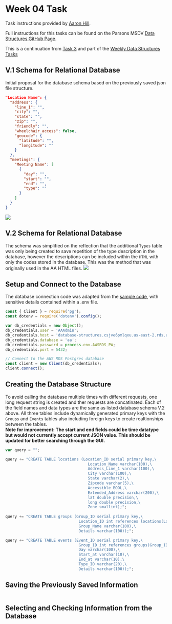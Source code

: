 # Week 04 Task

Task instructions provided by [Aaron Hill](https://github.com/aaronxhill).

Full instructions for this tasks can be found on the Parsons MSDV [Data Structures GitHub Page](https://github.com/visualizedata/data-structures/blob/master/weekly_assignment_04.md).

This is a continuation from [Task 3](https://github.com/neil-oliver/data-structures/tree/master/week03) and part of the [Weekly Data Structures Tasks](https://github.com/neil-oliver/data-structures)

## V.1 Schema for Relational Database
Initial proposal for the database schema based on the previously saved json file structure.
```JSON
"Location Name": {
  "address": {
    "line_1": "",
    "city": "",
    "state": "",
    "zip": "",
    "friendly": "",
    "wheelchair_access": false,
    "geocode": {
      "latitude": "",
      "longitude": ""
    }
  },
  "meetings": {
    "Meeting Name": [
      {
        "day": "",
        "start": "",
        "end": "",
        "type": ""
      }
    ]
  }
}  
```
![](https://github.com/neil-oliver/data-structures/blob/master/week04/Relational_Schema.png)

## V.2 Schema for Relational Database
The schema was simplified on the reflection that the additional ```Types``` table was only being created to save repetition of the type description in the database, however the descriptions can be included within the ```HTML``` with only the codes stored in the database. This was the method that was originally used in the AA HTML files.
![](https://github.com/neil-oliver/data-structures/blob/master/week04/Relational_Schema_2.png)

## Setup and Connect to the Database
The database connection code was adapted from the [sample code](https://github.com/visualizedata/data-structures/blob/master/weekly_assignment_04.md), with sensitive details contained within a .env file.
```javascript
const { Client } = require('pg');
const dotenv = require('dotenv').config();

var db_credentials = new Object();
db_credentials.user = 'AAAdmin';
db_credentials.host = 'database-structures.csjve6pmlqxu.us-east-2.rds.amazonaws.com';
db_credentials.database = 'aa';
db_credentials.password = process.env.AWSRDS_PW;
db_credentials.port = 5432;

// Connect to the AWS RDS Postgres database
const client = new Client(db_credentials);
client.connect();
```

## Creating the Database Structure
To avoid calling the database multiple times with different requests, one long request string is created and ther requests are concatinated.
Each of the field names and data types are the same as listed database schema V.2 above.
All three tables include dynamically generated primary keys with the ```Groups``` and ```Events``` tables also including foreign keys to create realtionships between the tables.  
**Note for improvement: The start and end fields could be time datatype but would not currently accept current JSON value. This should be updated for better searching through the GUI.**
```javascript
var query = "";

query += "CREATE TABLE locations (Location_ID serial primary key,\
                                    Location_Name varchar(100),\
                                    Address_Line_1 varchar(100),\
                                    City varchar(100),\
                                    State varchar(2),\
                                    Zipcode varchar(5),\
                                    Accessible BOOL,\
                                    Extended_Address varchar(200),\
                                    lat double precision,\
                                    long double precision,\
                                    Zone smallint);";
    
query += "CREATE TABLE groups (Group_ID serial primary key,\
                                Location_ID int references locations(Location_ID),\
                                Group_Name varchar(100),\
                                Details varchar(100));";

query += "CREATE TABLE events (Event_ID serial primary key,\
                                Group_ID int references groups(Group_ID),\
                                Day varchar(100),\
                                Start_at varchar(10),\
                                End_at varchar(10),\
                                Type_ID varchar(20),\
                                Details varchar(100));";
```

## Saving the Previously Saved Information
```javascript

```

## Selecting and Checking Information from the Database
```javascript

```
